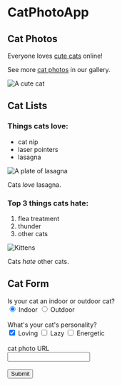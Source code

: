 <!DOCTYPE html>
 <html> 
<head>
 <title>CatPhotoApp</title>
 </head>
 <body>
 <h1>CatPhotoApp</h1> 
<h2>Cat Photos</h2> 
<p>Everyone loves <a href="#">cute cats</a> online!</p>
 <p>See more <a href="#">cat photos</a> in our gallery.</p> 
<img src="https://www.itl.cat/pngfile/big/206-2063899_cute-kitten-images-hd.jpg" alt="A cute cat">
 <h2>Cat Lists</h2>
 <h3>Things cats love:</h3> 
<ul> <li>cat nip</li> 
<li>laser pointers</li>
 <li>lasagna</li> </ul> <img src="https://www.cookingclassy.com/wp-content/uploads/2020/03/lasagna-01-1-768x1152.jpg" alt="A plate of lasagna"> <p>Cats <em>love</em> lasagna.</p> 
<h3>Top 3 things cats hate:</h3> 
<ol> <li>flea treatment</li> <li>thunder</li> <li>other cats</li> </ol>
<img src="https://tse2.mm.bing.net/th?id=OIP.T2BV9dTD3CMAHLmUwr_5bAHaHa&pid=Api&P=0&h=180" alt="Kittens">
 <p>Cats <em>hate</em> other cats.
</p>  <h2>Cat Form</h2>
       <form> <label>Is your cat an indoor or outdoor cat?</label><br> <input type="radio" name="indoor-outdoor" value="indoor" checked> Indoor <input type="radio" name="indoor-outdoor" value="outdoor"> Outdoor<br><br> <label>What's your cat's personality?</label><br> <input type="checkbox" name="personality" value="loving" checked> Loving <input type="checkbox" name="personality" value="lazy"> Lazy <input type="checkbox" name="personality" value="energetic"> Energetic<br><br> <label>cat photo URL</label><br> <input type="text" name="cat-photo-url"><br><br> <input type="submit" value="Submit"> </form>  
</body>
 </html>
